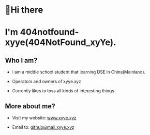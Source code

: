 # 👋Hi there
# I'm 404notfound-xyye(404NotFound_xyYe).

## Who I am?

- I am a middle school student that learning DSE in China(Mainland).

- Operators and owners of xyye.xyz

- Currently likes to toss all kinds of interesting things

## More about me?

- Visit my website: www.xyye.xyz

- Email to: github@mail.xyye.xyz
